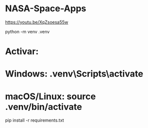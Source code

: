 # NASA-Space-Apps

https://youtu.be/XqZsoesa55w

python -m venv .venv

# Activar:

# Windows: .venv\Scripts\activate

# macOS/Linux: source .venv/bin/activate

pip install -r requirements.txt
